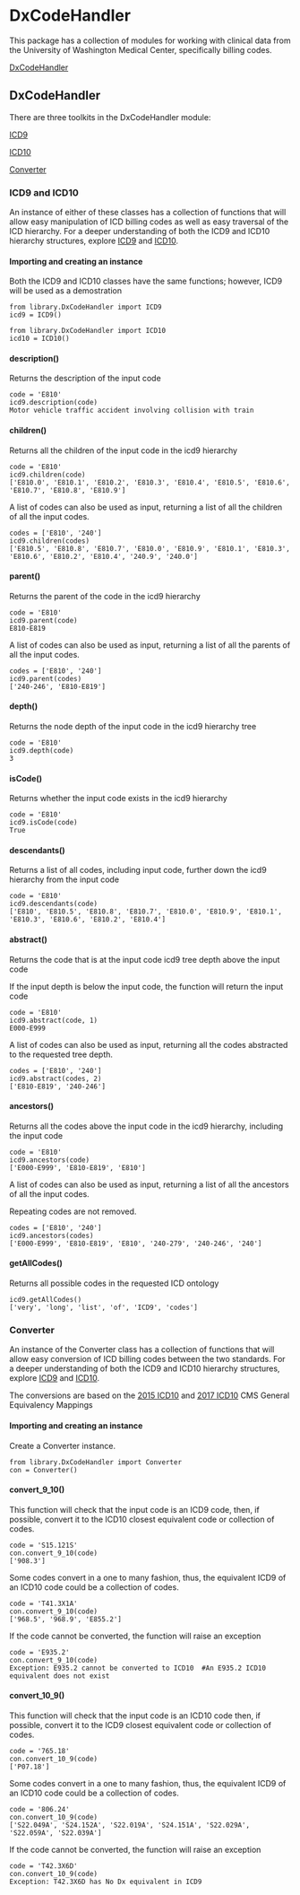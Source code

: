 # DxCodeHandler

This package has a collection of modules for working with clinical data from the University of Washington Medical Center, specifically billing codes.

[DxCodeHandler](#DxCodeHandler)

<a name="DxCodeHandler"></a>
## DxCodeHandler
There are three toolkits in the DxCodeHandler module:

[ICD9](#ICD)

[ICD10](#ICD)

[Converter](#Converter)

<a name="ICD"></a>
### ICD9 and ICD10
An instance of either of these classes has a collection of functions that will allow easy manipulation of ICD billing codes as well as easy traversal of the ICD hierarchy. For a deeper understanding of both the ICD9 and ICD10 hierarchy structures, explore [ICD9](http://www.icd9data.com/2015/Volume1/default.htm) and [ICD10](http://www.icd10data.com/ICD10CM/Codes).

#### Importing and creating an instance
Both the ICD9 and ICD10 classes have the same functions; however, ICD9 will be used as a demostration
```
from library.DxCodeHandler import ICD9
icd9 = ICD9()

from library.DxCodeHandler import ICD10
icd10 = ICD10()
```
#### description()

Returns the description of the input code
```
code = 'E810'
icd9.description(code) 
Motor vehicle traffic accident involving collision with train
```
#### children()
Returns all the children of the input code in the icd9 hierarchy
```
code = 'E810'
icd9.children(code)
['E810.0', 'E810.1', 'E810.2', 'E810.3', 'E810.4', 'E810.5', 'E810.6', 'E810.7', 'E810.8', 'E810.9']
```
A list of codes can also be used as input, returning a list of all the children of all the input codes.
```
codes = ['E810', '240']
icd9.children(codes)
['E810.5', 'E810.8', 'E810.7', 'E810.0', 'E810.9', 'E810.1', 'E810.3', 'E810.6', 'E810.2', 'E810.4', '240.9', '240.0']
```
#### parent()
Returns the parent of the code in the icd9 hierarchy
```
code = 'E810'
icd9.parent(code)
E810-E819
```
A list of codes can also be used as input, returning a list of all the parents of all the input codes.
```
codes = ['E810', '240']
icd9.parent(codes)
['240-246', 'E810-E819']
```

#### depth()
Returns the node depth of the input code in the icd9 hierarchy tree
```
code = 'E810'
icd9.depth(code)
3
```
#### isCode()
Returns whether the input code exists in the icd9 hierarchy
```
code = 'E810'
icd9.isCode(code)
True
```

#### descendants()
Returns a list of all codes, including input code, further down the icd9 hierarchy from the input code
```
code = 'E810'
icd9.descendants(code)
['E810', 'E810.5', 'E810.8', 'E810.7', 'E810.0', 'E810.9', 'E810.1', 'E810.3', 'E810.6', 'E810.2', 'E810.4']
```

#### abstract()
Returns the code that is at the input code icd9 tree depth above the input code

If the input depth is below the input code, the function will return the input code
```
code = 'E810'
icd9.abstract(code, 1)
E000-E999
```
A list of codes can also be used as input, returning all the codes abstracted to the requested tree depth.
```
codes = ['E810', '240']
icd9.abstract(codes, 2)
['E810-E819', '240-246']
```
#### ancestors()
Returns all the codes above the input code in the icd9 hierarchy, including the input code
```
code = 'E810'
icd9.ancestors(code)
['E000-E999', 'E810-E819', 'E810']
```
A list of codes can also be used as input, returning a list of all the ancestors of all the input codes.

Repeating codes are not removed.
```
codes = ['E810', '240']
icd9.ancestors(codes)
['E000-E999', 'E810-E819', 'E810', '240-279', '240-246', '240']
```

#### getAllCodes()
Returns all possible codes in the requested ICD ontology
```
icd9.getAllCodes()
['very', 'long', 'list', 'of', 'ICD9', 'codes']
```
<a name="Converter"></a>
### Converter
An instance of the Converter class has a collection of functions that will allow easy conversion of ICD billing codes between the two standards. For a deeper understanding of both the ICD9 and ICD10 hierarchy structures, explore [ICD9](http://www.icd9data.com/2015/Volume1/default.htm) and [ICD10](http://www.icd10data.com/ICD10CM/Codes).

The conversions are based on the [2015 ICD10](https://www.cms.gov/Medicare/Coding/ICD10/2015-ICD-10-CM-and-GEMs.html) and [2017 ICD10](https://www.cms.gov/Medicare/Coding/ICD10/2017-ICD-10-CM-and-GEMs.html) CMS General Equivalency Mappings

#### Importing and creating an instance
Create a Converter instance.
```
from library.DxCodeHandler import Converter
con = Converter()
```
#### convert_9_10()
This function will check that the input code is an ICD9 code, then, if possible, convert it to the ICD10 closest equivalent code or collection of codes.
```
code = 'S15.121S'
con.convert_9_10(code)
['908.3']
```
Some codes convert in a one to many fashion, thus, the equivalent ICD9 of an ICD10 code could be a collection of codes.
```
code = 'T41.3X1A'
con.convert_9_10(code)
['968.5', '968.9', 'E855.2']
```
If the code cannot be converted, the function will raise an exception
```
code = 'E935.2'
con.convert_9_10(code)
Exception: E935.2 cannot be converted to ICD10  #An E935.2 ICD10 equivalent does not exist
```
#### convert_10_9()
This function will check that the input code is an ICD10 code then, if possible, convert it to the ICD9 closest equivalent code or collection of codes.
```
code = '765.18'
con.convert_10_9(code)
['P07.18']
```
Some codes convert in a one to many fashion, thus, the equivalent ICD9 of an ICD10 code could be a collection of codes.
```
code = '806.24'
con.convert_10_9(code)
['S22.049A', 'S24.152A', 'S22.019A', 'S24.151A', 'S22.029A', 'S22.059A', 'S22.039A']
```
If the code cannot be converted, the function will raise an exception
```
code = 'T42.3X6D'
con.convert_10_9(code)
Exception: T42.3X6D has No Dx equivalent in ICD9
```
